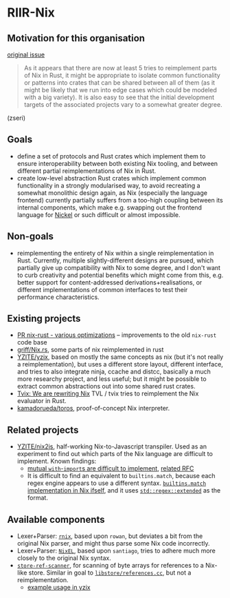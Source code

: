# RIIR-Nix

## Motivation for this organisation

[original issue](https://github.com/NixOS/nix/issues/5315)

> As it appears that there are now at least 5 tries to reimplement parts of Nix in Rust,
> it might be appropriate to isolate common functionality or patterns into crates that
> can be shared between all of them (as it might be likely that we run into edge cases
> which could be modeled with a big variety). It is also easy to see that the initial
> development targets of the associated projects vary to a somewhat greater degree.

(zseri)

## Goals

- define a set of protocols and Rust crates which implement them to ensure
  interoperability between both existing Nix tooling, and between different partial
  reimplementations of Nix in Rust.
- create low-level abstraction Rust crates which implement common functionality in a
  strongly modularised way, to avoid recreating a somewhat monolithic design again,
  as Nix (especially the language frontend) currently partially suffers from a
  too-high coupling between its internal components, which make e.g. swapping out the
  frontend language for [Nickel](https://github.com/tweag/nickel) or such difficult
  or almost impossible.

## Non-goals

- reimplementing the entirety of Nix within a single reimplementation in Rust.
  Currently, multiple slightly-different designs are pursued, which partially give
  up compatibility with Nix to some degree, and I don't want to curb creativity and
  potential benefits which might come from this,
  e.g. better support for content-addressed derivations+realisations, or different
  implementations of common interfaces to test their performance characteristics.

## Existing projects

- [PR nix-rust - various optimizations](https://github.com/NixOS/nix/pull/4697)
  &ndash; improvements to the old `nix-rust` code base
- [griff/Nix.rs](https://github.com/griff/Nix.rs), some parts of nix reimplemented in rust
- [YZITE/yzix](https://github.com/YZITE/yzix), based on mostly the same concepts as nix
  (but it's not really a reimplementation), but uses a different store layout,
  different interface, and tries to also integrate ninja, ccache and distcc,
  basically a much more researchy project, and less useful;
  but it might be possible to extract common abstractions out into some shared rust crates.
- [Tvix: We are rewriting Nix](https://www.reddit.com/r/NixOS/comments/r6ykln/tvix_we_are_rewriting_nix/hmxk04p/)
  TVL / tvix tries to reimplement the Nix evaluator in Rust.
- [kamadorueda/toros](https://github.com/kamadorueda/toros), proof-of-concept Nix interpreter.

## Related projects

- [YZITE/nix2js](https://github.com/YZITE/nix2js), half-working Nix-to-Javascript transpiler.
  Used as an experiment to find out which parts of the Nix language are difficult to implement.
  Known findings:
  - [mutual `with`-`import`s are difficult to implement](https://github.com/YZITE/nix2js/issues/2),
    [related RFC](https://github.com/NixOS/rfcs/pull/120)
  - It is difficult to find an equivalent to `builtins.match`, because each regex engine appears
    to use a different syntax.
    [`builtins.match` implementation in Nix ifself](https://github.com/NixOS/nix/blob/646af7325d93f98802b989f8a8e008a25f7a4788/src/libexpr/primops.cc#L3449),
    and it uses [`std::regex::extended`](https://github.com/NixOS/nix/blob/c74eac9fdeb172ea155b2d7ee9fe68d6487adc39/src/libexpr/primops.cc#L3440)
    as the format.

## Available components

- Lexer+Parser: [`rnix`](https://docs.rs/rnix), based upon `rowan`,
  but deviates a bit from the original Nix parser, and might thus parse some Nix code incorrectly.
- Lexer+Parser: [`NixEL`](https://github.com/kamadorueda/nixel), based upon `santiago`,
  tries to adhere much more closely to the original Nix syntax.
- [`store-ref-scanner`](https://docs.rs/store-ref-scanner),
  for scanning of byte arrays for references to a Nix-like store. Similar in goal to
  [`libstore/references.cc`](https://github.com/NixOS/nix/blob/646af7325d93f98802b989f8a8e008a25f7a4788/src/libstore/references.cc),
  but not a reimplementation.
  - [example usage in yzix](https://github.com/YZITE/yzix/blob/cdd10d1249d6b6d8a79ed04d6acb01f92c932117/crates/yzix-store-builder/src/store_refs.rs)
